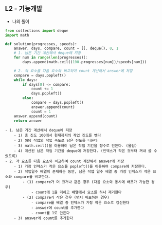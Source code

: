 ## L2 - 기능개발
- 나의 풀이
``` python
from collections import deque
import math

def solution(progresses, speeds):
    answer, days, compare, count = [], deque(), 0, 1
	# 1. 남은 기간 계산해서 deque에 저장
    for num in range(len(progresses)):
        days.append(math.ceil((100-progresses[num])/speeds[num]))

	# 2. 각 요소를 다음 요소와 비교하여 count 계산해서 answer에 저장
    compare = days.popleft()
    while days:
        if days[0] <= compare:
            count += 1
            days.popleft()
        else:
            compare = days.popleft()
            answer.append(count)
            count = 1
    answer.append(count)
    return answer
```
	- 1. 남은 기간 계산해서 deque에 저장
		- 1) 총 진도 100에서 현재까지의 작업 진도를 뺀다
		- 2) 해당 작업의 작업 속도로 남은 진도를 나눈다
		- 3) math.ceil()을 이용하여 남은 작업 기간을 정수로 만든다. (올림)
		- 4) 계산된 남은 작업 기간을 deque에 저장한다. (인덱스가 작은 것부터 꺼내 쓸 수 있도록)
	- 2. 각 요소를 다음 요소와 비교하여 count 계산해서 answer에 저장
		- 1) 가장 인덱스가 작은 요소를 popleft()를 이용하여 compare에 저장한다.
		- 2) 작업일수 배열이 존재하는 동안, 남은 작업 일수 배열 중 가장 인덱스가 작은 요소와 compare를 비교한다.
			- (1) compare가 더 크거나 같은 경우 (다음 요소와 동시에 배포가 가능한 경우)
				- count에 1을 더하고 배열에서 요소를 하나 제거한다
			- (2) compare가 작은 경우 (먼저 배포하는 경우)
				- compare를 배열 중 인덱스가 가장 작은 요소로 갱신한다
				- answer에 count를 추가한다
				- count를 1로 만든다
		- 3) answer에 count를 추가한다
